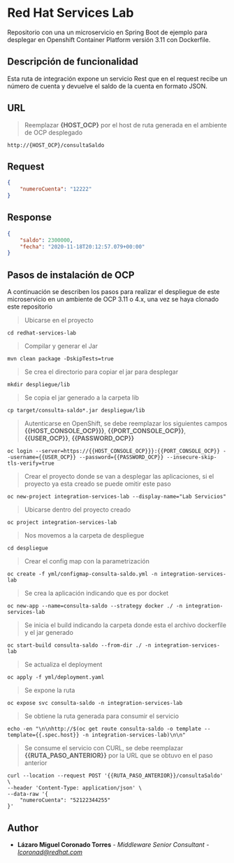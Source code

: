 # Red Hat Services Lab

Repositorio con una un microservicio en Spring Boot de ejemplo para desplegar en Openshift Container Platform versión 3.11 con Dockerfile.

## Descripción de funcionalidad

Esta ruta de integración expone un servicio Rest que en el request recibe un número de cuenta y devuelve el saldo de la cuenta en formato JSON.

## URL

> Reemplazar **{HOST_OCP}** por el host de ruta generada en el ambiente de OCP desplegado
```
http://{HOST_OCP}/consultaSaldo
```

## Request

```JSON
{
    "numeroCuenta": "12222"
}
```

## Response

```JSON
{
    "saldo": 2300000,
    "fecha": "2020-11-18T20:12:57.079+00:00"
}
```

## Pasos de instalación de OCP

A continuación se describen los pasos para realizar el despliegue de este microservicio en un ambiente de OCP 3.11 o 4.x, una vez se haya clonado este repositorio

> Ubicarse en el proyecto

```
cd redhat-services-lab
```

> Compilar y generar el Jar
```
mvn clean package -DskipTests=true
```

> Se crea el directorio para copiar el jar para desplegar
```
mkdir despliegue/lib
```

> Se copia el jar generado a la carpeta lib
```
cp target/consulta-saldo*.jar despliegue/lib
```

> Autenticarse en OpenShift, se debe reemplazar los siguientes campos **{{HOST_CONSOLE_OCP}}}**, **{{PORT_CONSOLE_OCP}}**, **{{USER_OCP}}**, **{{PASSWORD_OCP}}**
```
oc login --server=https://{{HOST_CONSOLE_OCP}}}:{{PORT_CONSOLE_OCP}} --username={{USER_OCP}} --password={{PASSWORD_OCP}} --insecure-skip-tls-verify=true
```

> Crear el proyecto donde se van a desplegar las aplicaciones, si el proyecto ya esta creado se puede omitir este paso
```
oc new-project integration-services-lab --display-name="Lab Servicios"
```

> Ubicarse dentro del proyecto creado
```
oc project integration-services-lab
```

> Nos movemos a la carpeta de despliegue
```
cd despliegue
```

> Crear el config map con la parametrización
```
oc create -f yml/configmap-consulta-saldo.yml -n integration-services-lab
```

> Se crea la aplicación indicando que es por docket
```
oc new-app --name=consulta-saldo --strategy docker ./ -n integration-services-lab
```

> Se inicia el build indicando la carpeta donde esta el archivo dockerfile y el jar generado
```
oc start-build consulta-saldo --from-dir ./ -n integration-services-lab
```

> Se actualiza el deployment
```
oc apply -f yml/deployment.yaml
```

> Se expone la ruta
```
oc expose svc consulta-saldo -n integration-services-lab
```

> Se obtiene la ruta generada para consumir el servicio
```
echo -en "\n\nhttp://$(oc get route consulta-saldo -o template --template={{.spec.host}} -n integration-services-lab)\n\n"
```

> Se consume el servicio con CURL, se debe reemplazar **{{RUTA_PASO_ANTERIOR}}** por la URL que se obtuvo en el paso anterior
```
curl --location --request POST '{{RUTA_PASO_ANTERIOR}}/consultaSaldo' \
--header 'Content-Type: application/json' \
--data-raw '{
    "numeroCuenta": "52122344255"
}'
```

## Author

* **Lázaro Miguel Coronado Torres** - *Middleware Senior Consultant - lcoronad@redhat.com* 
